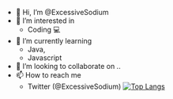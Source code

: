 - 👋 Hi, I’m @ExcessiveSodium
- 👀 I’m interested in 
  - Coding 💻
- 🌱 I’m currently learning 
  - Java,
  - Javascript
- 💞️ I’m looking to collaborate on ..
- 📫 How to reach me 
  - Twitter (@ExcessiveSodium)
 [![Top Langs](https://github-readme-stats.vercel.app/api/top-langs/?username=ExcessiveSodium&layout=compact)](https://github.com/ExcessiveSodium/ExcessiveSodium)

